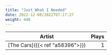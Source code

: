 ```yaml
---
title: "Just What I Needed"
date: 2022-12-08/2022T07:17:27
weight: 440
---
```




 Artist | Plays 
----- | -----:
[The Cars]({{< ref "a58396">}}) | 1
